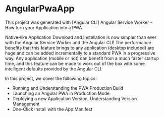 # AngularPwaApp

This project was generated with [Angular CLI]
Angular Service Worker - How turn your Application into a PWA

Native-like Application Download and Installation is now simpler than ever with the Angular Service Worker and the Angular CLI! The performance benefits that this feature brings to any application (desktop included) are huge and can be added incrementally to a standard PWA in a progressive way. Any application (mobile or not) can benefit from a much faster startup time, and this feature can be made to work out of the box with some intelligent defaults provided by the Angular CLI.

In this project, we cover the following topics:

 - Running and Understanding the PWA Production Build
 - Launching an Angular PWA in Production Mode
 - Deploying a new Application Version, Understanding Version Management
 - One-Click Install with the App Manifest
